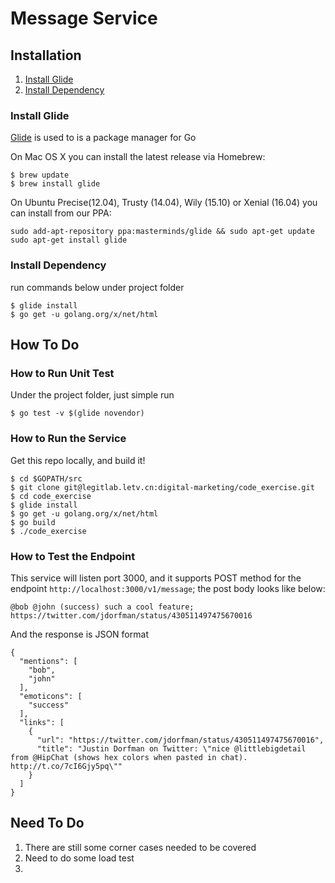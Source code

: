 # Message Service


## Installation
1. [Install Glide](#install-glide)
2. [Install Dependency](#install-dependency)

### Install Glide

[Glide](https://github.com/Masterminds/glide) is used to is a package manager for Go

On Mac OS X you can install the latest release via Homebrew:
~~~
$ brew update
$ brew install glide
~~~

On Ubuntu Precise(12.04), Trusty (14.04), Wily (15.10) or Xenial (16.04) you can install from our PPA:
~~~
sudo add-apt-repository ppa:masterminds/glide && sudo apt-get update
sudo apt-get install glide
~~~

### Install Dependency
run commands below under project folder
~~~
$ glide install
$ go get -u golang.org/x/net/html
~~~

## How To Do

### How to Run Unit Test
Under the project folder, just simple run 
~~~
$ go test -v $(glide novendor)
~~~

### How to Run the Service

Get this repo locally, and build it!
~~~
$ cd $GOPATH/src
$ git clone git@legitlab.letv.cn:digital-marketing/code_exercise.git
$ cd code_exercise
$ glide install
$ go get -u golang.org/x/net/html
$ go build
$ ./code_exercise
~~~

### How to Test the Endpoint
This service will listen port 3000, and it supports POST method for the endpoint `http://localhost:3000/v1/message`;
the post body looks like below:
~~~
@bob @john (success) such a cool feature; https://twitter.com/jdorfman/status/430511497475670016
~~~
And the response is JSON format
~~~
{
  "mentions": [
    "bob",
    "john"
  ],
  "emoticons": [
    "success"
  ],
  "links": [
    {
      "url": "https://twitter.com/jdorfman/status/430511497475670016",
      "title": "Justin Dorfman on Twitter: \"nice @littlebigdetail from @HipChat (shows hex colors when pasted in chat). http://t.co/7cI6Gjy5pq\""
    }
  ]
}
~~~

## Need To Do
1. There are still some corner cases needed to be covered
2. Need to do some load test
3. 